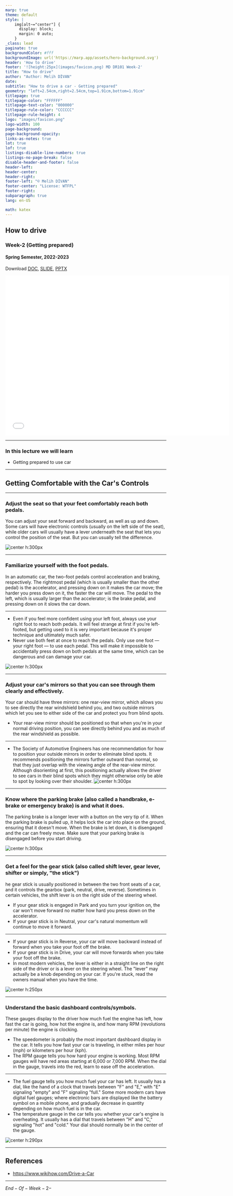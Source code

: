 ```yaml
---
marp: true
theme: default
style: |
    img[alt~="center"] {
      display: block;
      margin: 0 auto;
    }
_class: lead
paginate: true
backgroundColor: #fff
backgroundImage: url('https://marp.app/assets/hero-background.svg')
header: 'How to drive'
footer: '![height:25px](images/favicon.png) MD DR101 Week-2'
title: "How to drive"
author: "Author: Melih DİVAN"
date: 
subtitle: "How to drive a car - Getting prepared"
geometry: "left=2.54cm,right=2.54cm,top=1.91cm,bottom=1.91cm"
titlepage: true
titlepage-color: "FFFFFF"
titlepage-text-color: "000000"
titlepage-rule-color: "CCCCCC"
titlepage-rule-height: 4
logo: "images/favicon.png"
logo-width: 100 
page-background:
page-background-opacity:
links-as-notes: true
lot: true
lof: true
listings-disable-line-numbers: true
listings-no-page-break: false
disable-header-and-footer: false
header-left:
header-center:
header-right:
footer-left: "© Melih DİVAN"
footer-center: "License: WTFPL"
footer-right:
subparagraph: true
lang: en-US 

math: katex
---
```


<!-- _backgroundColor: aquq -->

<!-- _color: orange -->

<!-- paginate: false -->

## How to drive

### Week-2 (Getting prepared)

#### Spring Semester, 2022-2023

Download [DOC](week-2.en.md_doc.pdf), [SLIDE](week-2.en.md_slide.pdf), [PPTX](week-2.en.md_slide.pptx)

<iframe width=700, height=500 frameBorder=0 src="../week-2.en.md_slide.html"></iframe>

---

<!-- paginate: true -->

### In this lecture we will learn

- Getting prepared to use car

---

## **Getting Comfortable with the Car's Controls**

---

### Adjust the seat so that your feet comfortably reach both pedals.

You can adjust your seat forward and backward, as well as up and down. Some cars will have electronic controls (usually on the left side of the seat), while older cars will usually have a lever underneath the seat that lets you control the position of the seat. But you can usually tell the difference.

![center h:300px](assets/photo0.jpg)

---

### Familiarize yourself with the foot pedals.

In an automatic car, the two-foot pedals control acceleration and braking, respectively. The rightmost pedal (which is usually smaller than the other pedal) is the accelerator, and pressing down on it makes the car move; the harder you press down on it, the faster the car will move. The pedal to the left, which is usually larger than the accelerator; is the brake pedal, and pressing down on it slows the car down.

---

- Even if you feel more confident using your left foot, always use your right foot to reach both pedals. It will feel strange at first if you're left-footed, but getting used to it is very important because it's proper technique and ultimately much safer.
- Never use both feet at once to reach the pedals. Only use one foot — your right foot — to use each pedal. This will make it impossible to accidentally press down on both pedals at the same time, which can be dangerous and can damage your car.

![center h:300px](assets/photo1.jpg)

---

### Adjust your car's mirrors so that you can see through them clearly and effectively.

Your car should have three mirrors: one rear-view mirror, which allows you to see directly the rear windshield behind you, and two outside mirrors which let you see to either side of the car and protect you from blind spots.
- Your rear-view mirror should be positioned so that when you're in your normal driving position, you can see directly behind you and as much of the rear windshield as possible.

---

- The Society of Automotive Engineers has one recommendation for how to position your outside mirrors in order to eliminate blind spots. It recommends positioning the mirrors further outward than normal, so that they just overlap with the viewing angle of the rear-view mirror. Although disorienting at first, this positioning actually allows the driver to see cars in their blind spots which they might otherwise only be able to spot by looking over their shoulder.
![center h:300px](assets/photo2.jpg)

---

### Know where the parking brake (also called a handbrake, e-brake or emergency brake) is and what it does.

The parking brake is a longer lever with a button on the very tip of it. When the parking brake is pulled up, it helps lock the car into place on the ground, ensuring that it doesn't move. When the brake is let down, it is disengaged and the car can freely move. Make sure that your parking brake is disengaged before you start driving.

![center h:300px](assets/photo3.jpg)

---

### Get a feel for the gear stick (also called shift lever, gear lever, shifter or simply, "the stick")

he gear stick is usually positioned in between the two front seats of a car, and it controls the gearbox (park, neutral, drive, reverse). Sometimes in certain vehicles, the shift lever is on the right side of the steering wheel.
- If your gear stick is engaged in Park and you turn your ignition on, the car won't move forward no matter how hard you press down on the accelerator.
- If your gear stick is in Neutral, your car's natural momentum will continue to move it forward.

---

- If your gear stick is in Reverse, your car will move backward instead of forward when you take your foot off the brake.
- If your gear stick is in Drive, your car will move forwards when you take your foot off the brake.
- In most modern vehicles, the lever is either in a straight line on the right side of the driver or is a lever on the steering wheel. The "lever" may actually be a knob depending on your car. If you're stuck, read the owners manual when you have the time.

![center h:250px](assets/photo4.jpg)

---

### Understand the basic dashboard controls/symbols.

These gauges display to the driver how much fuel the engine has left, how fast the car is going, how hot the engine is, and how many RPM (revolutions per minute) the engine is clocking.
- The speedometer is probably the most important dashboard display in the car. It tells you how fast your car is traveling, in either miles per hour (mph) or kilometers per hour (kph).
- The RPM gauge tells you how hard your engine is working. Most RPM gauges will have red areas starting at 6,000 or 7,000 RPM. When the dial in the gauge, travels into the red, learn to ease off the acceleration.

---

- The fuel gauge tells you how much fuel your car has left. It usually has a dial, like the hand of a clock that travels between "F" and "E," with "E" signaling "empty" and "F" signaling "full." Some more modern cars have digital fuel gauges; where electronic bars are displayed like the battery symbol on a mobile phone, and gradually decrease in quantity depending on how much fuel is in the car.
- The temperature gauge in the car tells you whether your car's engine is overheating. It usually has a dial that travels between "H" and "C," signaling "hot" and "cold." Your dial should normally be in the center of the gauge.

![center h:290px](assets/photo5.jpg)

---

## References

- https://www.wikihow.com/Drive-a-Car

---

$End-Of-Week-2-$
